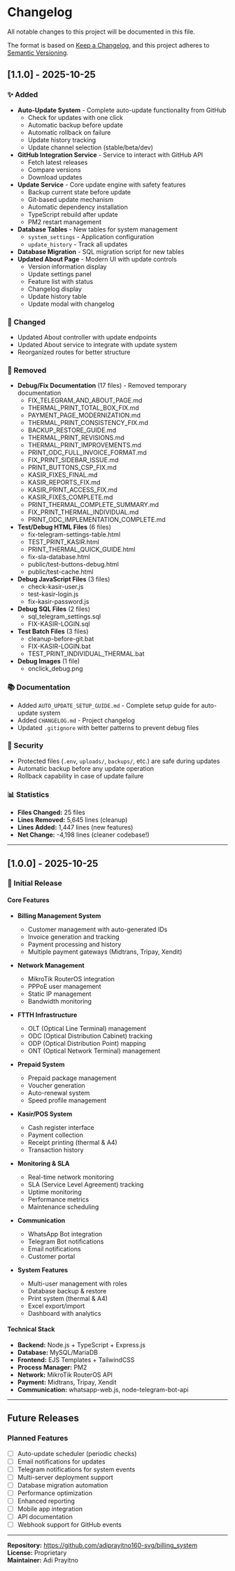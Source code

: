 # Changelog

All notable changes to this project will be documented in this file.

The format is based on [Keep a Changelog](https://keepachangelog.com/en/1.0.0/),
and this project adheres to [Semantic Versioning](https://semver.org/spec/v2.0.0.html).

## [1.1.0] - 2025-10-25

### ✨ Added
- **Auto-Update System** - Complete auto-update functionality from GitHub
  - Check for updates with one click
  - Automatic backup before update
  - Automatic rollback on failure
  - Update history tracking
  - Update channel selection (stable/beta/dev)
- **GitHub Integration Service** - Service to interact with GitHub API
  - Fetch latest releases
  - Compare versions
  - Download updates
- **Update Service** - Core update engine with safety features
  - Backup current state before update
  - Git-based update mechanism
  - Automatic dependency installation
  - TypeScript rebuild after update
  - PM2 restart management
- **Database Tables** - New tables for system management
  - `system_settings` - Application configuration
  - `update_history` - Track all updates
- **Database Migration** - SQL migration script for new tables
- **Updated About Page** - Modern UI with update controls
  - Version information display
  - Update settings panel
  - Feature list with status
  - Changelog display
  - Update history table
  - Update modal with changelog

### 🔧 Changed
- Updated About controller with update endpoints
- Updated About service to integrate with update system
- Reorganized routes for better structure

### 🧹 Removed
- **Debug/Fix Documentation** (17 files) - Removed temporary documentation
  - FIX_TELEGRAM_AND_ABOUT_PAGE.md
  - THERMAL_PRINT_TOTAL_BOX_FIX.md
  - PAYMENT_PAGE_MODERNIZATION.md
  - THERMAL_PRINT_CONSISTENCY_FIX.md
  - BACKUP_RESTORE_GUIDE.md
  - THERMAL_PRINT_REVISIONS.md
  - THERMAL_PRINT_IMPROVEMENTS.md
  - PRINT_ODC_FULL_INVOICE_FORMAT.md
  - FIX_PRINT_SIDEBAR_ISSUE.md
  - PRINT_BUTTONS_CSP_FIX.md
  - KASIR_FIXES_FINAL.md
  - KASIR_REPORTS_FIX.md
  - KASIR_PRINT_ACCESS_FIX.md
  - KASIR_FIXES_COMPLETE.md
  - PRINT_THERMAL_COMPLETE_SUMMARY.md
  - FIX_PRINT_THERMAL_INDIVIDUAL.md
  - PRINT_ODC_IMPLEMENTATION_COMPLETE.md
- **Test/Debug HTML Files** (6 files)
  - fix-telegram-settings-table.html
  - TEST_PRINT_KASIR.html
  - PRINT_THERMAL_QUICK_GUIDE.html
  - fix-sla-database.html
  - public/test-buttons-debug.html
  - public/test-cache.html
- **Debug JavaScript Files** (3 files)
  - check-kasir-user.js
  - test-kasir-login.js
  - fix-kasir-password.js
- **Debug SQL Files** (2 files)
  - sql_telegram_settings.sql
  - FIX-KASIR-LOGIN.sql
- **Test Batch Files** (3 files)
  - cleanup-before-git.bat
  - FIX-KASIR-LOGIN.bat
  - TEST_PRINT_INDIVIDUAL_THERMAL.bat
- **Debug Images** (1 file)
  - onclick_debug.png

### 📚 Documentation
- Added `AUTO_UPDATE_SETUP_GUIDE.md` - Complete setup guide for auto-update system
- Added `CHANGELOG.md` - Project changelog
- Updated `.gitignore` with better patterns to prevent debug files

### 🔐 Security
- Protected files (`.env`, `uploads/`, `backups/`, etc.) are safe during updates
- Automatic backup before any update operation
- Rollback capability in case of update failure

### 📊 Statistics
- **Files Changed:** 25 files
- **Lines Removed:** 5,645 lines (cleanup)
- **Lines Added:** 1,447 lines (new features)
- **Net Change:** -4,198 lines (cleaner codebase!)

---

## [1.0.0] - 2025-10-25

### 🎉 Initial Release

#### Core Features
- **Billing Management System**
  - Customer management with auto-generated IDs
  - Invoice generation and tracking
  - Payment processing and history
  - Multiple payment gateways (Midtrans, Tripay, Xendit)
  
- **Network Management**
  - MikroTik RouterOS integration
  - PPPoE user management
  - Static IP management
  - Bandwidth monitoring
  
- **FTTH Infrastructure**
  - OLT (Optical Line Terminal) management
  - ODC (Optical Distribution Cabinet) tracking
  - ODP (Optical Distribution Point) mapping
  - ONT (Optical Network Terminal) management
  
- **Prepaid System**
  - Prepaid package management
  - Voucher generation
  - Auto-renewal system
  - Speed profile management
  
- **Kasir/POS System**
  - Cash register interface
  - Payment collection
  - Receipt printing (thermal & A4)
  - Transaction history
  
- **Monitoring & SLA**
  - Real-time network monitoring
  - SLA (Service Level Agreement) tracking
  - Uptime monitoring
  - Performance metrics
  - Maintenance scheduling
  
- **Communication**
  - WhatsApp Bot integration
  - Telegram Bot notifications
  - Email notifications
  - Customer portal
  
- **System Features**
  - Multi-user management with roles
  - Database backup & restore
  - Print system (thermal & A4)
  - Excel export/import
  - Dashboard with analytics
  
#### Technical Stack
- **Backend:** Node.js + TypeScript + Express.js
- **Database:** MySQL/MariaDB
- **Frontend:** EJS Templates + TailwindCSS
- **Process Manager:** PM2
- **Network:** MikroTik RouterOS API
- **Payment:** Midtrans, Tripay, Xendit
- **Communication:** whatsapp-web.js, node-telegram-bot-api

---

## Future Releases

### Planned Features
- [ ] Auto-update scheduler (periodic checks)
- [ ] Email notifications for updates
- [ ] Telegram notifications for system events
- [ ] Multi-server deployment support
- [ ] Database migration automation
- [ ] Performance optimization
- [ ] Enhanced reporting
- [ ] Mobile app integration
- [ ] API documentation
- [ ] Webhook support for GitHub events

---

**Repository:** https://github.com/adiprayitno160-svg/billing_system  
**License:** Proprietary  
**Maintainer:** Adi Prayitno


